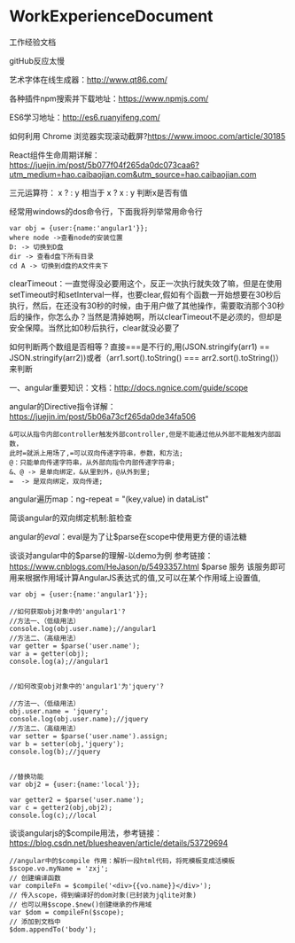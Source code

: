 # WorkExperienceDocument
工作经验文档

gitHub反应太慢

艺术字体在线生成器：http://www.qt86.com/

各种插件npm搜索并下载地址：https://www.npmjs.com/

ES6学习地址：http://es6.ruanyifeng.com/

如何利用 Chrome 浏览器实现滚动截屏?https://www.imooc.com/article/30185

React组件生命周期详解：https://juejin.im/post/5b077f04f265da0dc073caa6?utm_medium=hao.caibaojian.com&utm_source=hao.caibaojian.com

三元运算符： x ? : y 相当于 x ? x : y 判断x是否有值

经常用windows的dos命令行，下面我将列举常用命令行
    
	var obj = {user:{name:'angular1'}};
    where node ->查看node的安装位置
    D: -> 切换到D盘
    dir -> 查看d盘下所有目录
    cd A -> 切换到d盘的A文件夹下


clearTimeout：一直觉得没必要用这个，反正一次执行就失效了嘛，但是在使用setTimeout时和setInterval一样，也要clear,假如有个函数一开始想要在30秒后执行，然后，在还没有30秒的时候，由于用户做了其他操作，需要取消那个30秒后的操作，你怎么办？当然是清掉她啊，所以clearTimeout不是必须的，但却是安全保障。当然比如0秒后执行，clear就没必要了

如何判断两个数组是否相等？直接===是不行的,用(JSON.stringify(arr1) == JSON.stringify(arr2))或者（arr1.sort().toString() === arr2.sort().toString()）来判断

一、angular重要知识：文档：http://docs.ngnice.com/guide/scope


angular的Directive指令详解：https://juejin.im/post/5b06a73cf265da0de34fa506

    &可以从指令内部controller触发外部controller,但是不能通过他从外部不能触发内部函数，
    此时=就派上用场了,=可以双向传递字符串，参数，和方法;
    @：只能单向传递字符串，从外部向指令内部传递字符串;
    &、@ -> 是单向绑定，&从里到外，@从外到里;
    =  -> 是双向绑定，双向传递;


angular遍历map：ng-repeat = "(key,value) in dataList"

简谈angular的双向绑定机制:脏检查

angular的$eval：$eval是为了让$parse在scope中使用更方便的语法糖

谈谈对angular中的$parse的理解-以demo为例 参考链接：https://www.cnblogs.com/HeJason/p/5493357.html
    $parse 服务 该服务即可用来根据作用域计算AngularJS表达式的值,又可以在某个作用域上设置值,
    
    
    var obj = {user:{name:'angular1'}};
    
    //如何获取obj对象中的'angular1'?
    //方法一、（低级用法）
    console.log(obj.user.name);//angular1
    //方法二、（高级用法）
    var getter = $parse('user.name');
    var a = getter(obj);
    console.log(a);//angular1


    //如何改变obj对象中的'angular1'为'jquery'?

    //方法一、（低级用法）
    obj.user.name = 'jquery';
    console.log(obj.user.name);//jquery
    //方法二、（高级用法）
    var setter = $parse('user.name').assign;
    var b = setter(obj,'jquery');
    console.log(b);//jquery


    //替换功能
    var obj2 = {user:{name:'local'}};

    var getter2 = $parse('user.name');
    var c = getter2(obj,obj2);
    console.log(c);//local
    
谈谈angularjs的$compile用法，参考链接：https://blog.csdn.net/bluesheaven/article/details/53729694

    //angular中的$compile 作用：解析一段html代码，将死模板变成活模板
    $scope.vo.myName = 'zxj';
    // 创建编译函数
    var compileFn = $compile('<div>{{vo.name}}</div>');
    // 传入scope，得到编译好的dom对象(已封装为jqlite对象)
    // 也可以用$scope.$new()创建继承的作用域
    var $dom = compileFn($scope);
    // 添加到文档中
    $dom.appendTo('body');
    
    
    
    
